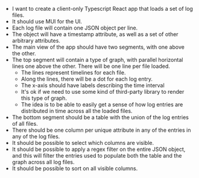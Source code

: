 - I want to create a client-only Typescript React app that loads a set of log files.
- It should use MUI for the UI. 
- Each log file will contain one JSON object per line. 
- The object will have a timestamp attribute, as well as a set of other arbitrary attributes.
- The main view of the app should have two segments, with one above the other.
- The top segment will contain a type of graph, with parallel horizontal lines one above the other. There will be one line per file loaded.
  - The lines represent timelines for each file.
  - Along the lines, there will be a dot for each log entry.
  - The x-axis should have labels describing the time interval
  - It's ok if we need to use some kind of third-party library to render this type of graph.
  - The idea is to be able to easily get a sense of how log entries are distributed in time across all the loaded files.
- The bottom segment should be a table with the union of the log entries of all files.
- There should be one column per unique attribute in any of the entries in any of the log files.
- It should be possible to select which columns are visible.
- It should be possible to apply a regex filter on the entire JSON object, and this will filter the entries used to populate both the table and the graph across all log files.
- It should be possible to sort on all visible columns.